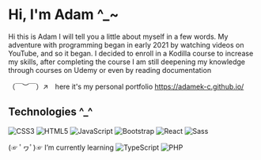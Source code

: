 # Hi, I'm Adam ^_~


Hi this is Adam I will tell you a little about myself in a few words.
My adventure with programming began in early 2021 by watching videos on YouTube, and so it began. I decided to enroll in a Kodilla course to increase my skills, after completing the course I am still deepening my knowledge through courses on Udemy or even by reading documentation       


（￣︶￣）↗　here it's my personal portfolio https://adamek-c.github.io/




## Technologies ^_^

![CSS3](https://img.shields.io/badge/-CSS3-1572B6?style=flat-square&logo=css3)
![HTML5](https://img.shields.io/badge/-HTML5-E34F26?style=flat-square&logo=html5&logoColor=white)
![JavaScript](https://img.shields.io/badge/-JavaScript-black?style=flat-square&logo=javascript)
![Bootstrap](https://img.shields.io/badge/-Bootstrap-563D7C?style=flat-square&logo=bootstrap)
![React](https://img.shields.io/badge/-React-black?style=flat-square&logo=react)
![Sass](https://img.shields.io/badge/-Sass-ce679a?style=flat-square&logo=sass&logoColor=white)


(☞ ﾟヮﾟ)☞ I’m currently learning 
![TypeScript](https://img.shields.io/badge/-TypeScript-3178c6?style=flat-square&logo=typescript&logoColor=white)
![PHP](https://img.shields.io/badge/-PHP-787cb4?style=flat-square&logo=php&logoColor=white)

